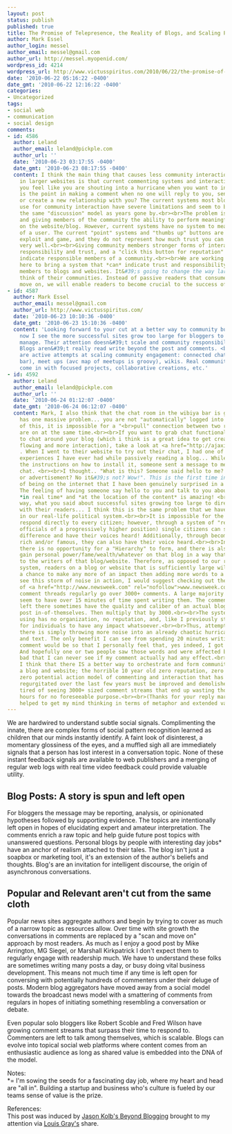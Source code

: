 ```yaml
---
layout: post
status: publish
published: true
title: The Promise of Telepresence, the Reality of Blogs, and Scaling Problems
author: Mark Essel
author_login: messel
author_email: messel@gmail.com
author_url: http://messel.myopenid.com/
wordpress_id: 4214
wordpress_url: http://www.victusspiritus.com/2010/06/22/the-promise-of-telepresence-the-reality-of-blogs-and-scaling-problems/
date: '2010-06-22 05:16:22 -0400'
date_gmt: '2010-06-22 12:16:22 -0400'
categories:
- Uncategorized
tags:
- social web
- communication
- social design
comments:
- id: 4586
  author: Leland
  author_email: leland@pickple.com
  author_url: ''
  date: '2010-06-23 03:17:55 -0400'
  date_gmt: '2010-06-23 08:17:55 -0400'
  content: I think the main thing that causes less community interaction / 1000 readers
    in larger websites is that current commenting systems and interaction tools make
    you feel like you are shouting into a hurricane when you want to interact. What
    is the point in making a comment when no one will reply to you, send a message
    or create a new relationship with you? The current systems most blogs and websites
    use for community interaction have severe limitations and seem to be stuck on
    the same "discussion" model as years gone by.<br><br>The problem is reputation
    and giving members of the community the ability to perform meaningful actions
    on the website/blog. However, current systems have no system to measure the "trust"
    of a user. The current "point" systems and "thumbs up" buttons are very easy to
    exploit and game, and they do not represent how much trust you can put into someone
    very well.<br><br>Giving community members stronger forms of interaction requires
    responsibility and trust, and a "click this button for reputation" system cannot
    indicate responsible members of a community.<br><br>We are working very hard over
    here to bring a system that *can* indicate trust and responsibility of community
    members to blogs and websites. It&#39;s going to change the way large websites
    think of their communities. Instead of passive readers that consume content and
    move on, we will enable readers to become crucial to the success of a website.
- id: 4587
  author: Mark Essel
  author_email: messel@gmail.com
  author_url: http://www.victusspiritus.com/
  date: '2010-06-23 10:10:36 -0400'
  date_gmt: '2010-06-23 15:10:36 -0400'
  content: 'Looking forward to your cut at a better way to community build. Right
    now I see the more successful sites grow too large for bloggers to effectively
    manage. Their attention doesn&#39;t scale and community responsibility is limited.
    Blogs aren&#39;t really read write beyond the post and comments. <br><br>There
    are active attempts at scaling community engagement: connected chat rooms (wibiya
    bar), meet ups (avc map of meetups is groovy), wikis. Real community power can
    come in with focused projects, collaborative creations, etc.'
- id: 4592
  author: Leland
  author_email: leland@pickple.com
  author_url: ''
  date: '2010-06-24 01:12:07 -0400'
  date_gmt: '2010-06-24 06:12:07 -0400'
  content: Mark, I also think that the chat room in the wibiya bar is great. But it
    has one massive problem... you are not "automatically" logged into the chat. Because
    of this, it is impossible for a "<br>pull" connection between two readers who
    are on at the same time.<br><br>If you want to grab chat functionality for us
    to chat around your blog (which i think is a great idea to get creative juices
    flowing and more interaction), take a look at <a href="http://ajaxim.com/" rel="nofollow">http://ajaxim.com/</a>
    . When I went to their website to try out their chat, I had one of the most wonderful
    experiences I have ever had while passively reading a blog... While I was reading
    the instructions on how to install it, someone sent a message to me through the
    chat. <br><br>I thought.. "What is this? Someone said hello to me? Is this a bot
    or advertisement? No it&#39;s not? Wow!". This is the first time in over 17 years
    of being on the internet that I have been genuinely surprised in a positive way!
    The feeling of having someone say hello to you and talk to you about your opinion
    *in real time* and *at the location of the content* is amazing! <br><br>By the
    way, what you said about successful sites growing too large to directly connect
    with their readers... I think this is the same problem that we have mostly solved
    in our real-life political system.<br><br>It is impossible for the president to
    respond directly to every citizen; however, through a system of "reputation" (elected
    officials of a progressively higher position) single citizens can still make a
    difference and have their voices heard! Additionally, through becoming powerful,
    rich and/or famous, they can also have their voice heard.<br><br>In current blogs,
    there is no opportunity for a "Hierarchy" to form, and there is also no way to
    gain personal power/fame/wealth/whatever on that blog in a way that would be visible
    to the writers of that blog/website. Therefore, as opposed to our real-life political
    system, readers on a blog or website that is sufficiently large will never have
    a chance to make any more of an impact then adding more words to a storm of noise.<br><br>To
    see this storm of noise in action, I would suggest checking out the front page
    of <a href="http://www.newsweek.com" rel="nofollow">www.newsweek.com</a> . Their
    comment threads regularly go over 3000+ comments. A large majority of those comments
    seem to have over 15 minutes of time spent writing them. The comments that are
    left there sometimes have the quality and caliber of an actual blog/newspaper
    post in-of-themselves. Then multiply that by 3000.<br><br>The system they are
    using has no organization, no reputation, and, like I previously stated, no way
    for individuals to have any impact whatsoever.<br><br>Thus, attempting to interact
    there is simply throwing more noise into an already chaotic hurricane of opinions
    and text. The only benefit I can see from spending 20 minutes writing an in-depth
    comment would be so that I personally feel that, yes indeed, I got my words out.
    And hopefully one or two people saw those words and were affected by them. Too
    bad that I can never see if my comment actually had any effect.<br><br>In conclusion,
    I think that there IS a better way to orchestrate and form communities around
    a blog and website; the horrible 10 year old zero reputation, zero hierarchy and
    zero potential action model of commenting and interaction that has so far been
    regurgitated over the last few years must be improved and demolished.<br><br>I&#39;m
    tired of seeing 3000+ sized comment streams that end up wasting thousands of man
    hours for no foreseeable purpose.<br><br>(Thanks for your reply mark.. it really
    helped to get my mind thinking in terms of metaphor and extended values)
---
```

<p>We are hardwired to understand subtle social signals. Complimenting the innate, there are complex forms of social pattern recognition learned as children that our minds instantly identify. A faint look of disinterest, a momentary glossiness of the eyes, and a muffled sigh all are immediately signals that a person has lost interest in a conversation topic. None of these instant feedback signals are available to web publishers and a merging of regular web logs with real time video feedback could provide valuable utility.</p>
<h2>Blog Posts: A story is spun and left open</h2>
<p>For bloggers the message may be reporting, analysis, or opinionated hypotheses followed by supporting evidence. The topics are intentionally left open in hopes of elucidating expert and amateur interpretation. The comments enrich a raw topic and help guide future post topics with unanswered questions. Personal blogs by people with interesting day jobs* have an anchor of realism attached to their tales. The blog isn't just a soapbox or marketing tool, it's an extension of the author's beliefs and thoughts. Blog's are an invitation for intelligent discourse, the origin of asynchronous conversations.</p>
<h2>Popular and Relevant aren't cut from the same cloth</h2>
<p>Popular news sites aggregate authors and begin by trying to cover as much of a narrow topic as resources allow. Over time with site growth the conversations in comments are replaced by a "scan and move on" approach by most readers. As much as I enjoy a good post by Mike Arrington, MG Siegel, or Marshall Kirkpatrick I don't expect them to regularly engage with readership much. We have to understand these folks are sometimes writing many posts a day, or busy doing vital business development. This means not much time if any time is left open for conversing with potentially hundreds of commenters under their deluge of posts. Modern blog aggregators have moved away from a social model towards the broadcast news model with a smattering of comments from regulars in hopes of initiating something resembling a conversation or debate.</p>
<p>Even popular solo bloggers like Robert Scoble and Fred Wilson have growing comment streams that surpass their time to respond to. Commenters are left to talk among themselves, which is scalable. Blogs can evolve into topical social web platforms where content comes from an enthusiastic audience as long as shared value is embedded into the DNA of the model.</p>
<p>Notes:<br />
*= I'm sowing the seeds for a fascinating day job, where my heart and head are "all in". Building a startup and business who's culture is fueled by our teams sense of value is the prize.</p>
<p>References:<br />
This post was induced by <a href="http://www.jasonkolb.com/weblog/2010/06/beyond-blogging.html">Jason Kolb's Beyond Blogging</a> brought to my attention via <a href="louisgray.com">Louis Gray's</a> share.</p>

